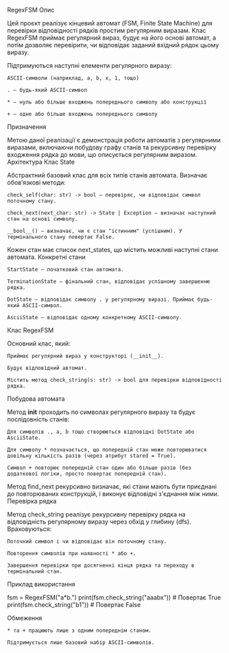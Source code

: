 RegexFSM
Опис

Цей проєкт реалізує кінцевий автомат (FSM, Finite State Machine) для перевірки відповідності рядків простим регулярним виразам. Клас RegexFSM приймає регулярний вираз, будує на його основі автомат, а потім дозволяє перевірити, чи відповідає заданий вхідний рядок цьому виразу.

Підтримуються наступні елементи регулярного виразу:

    ASCII-символи (наприклад, a, b, x, 1, тощо)

    . — будь-який ASCII-символ

    * — нуль або більше входжень попереднього символу або конструкції

    + — одне або більше входжень попереднього символу

Призначення

Метою даної реалізації є демонстрація роботи автоматів з регулярними виразами, включаючи побудову графу станів та рекурсивну перевірку входження рядка до мови, що описується регулярним виразом.
Архітектура
Клас State

Абстрактний базовий клас для всіх типів станів автомата. Визначає обов’язкові методи:

    check_self(char: str) -> bool — перевіряє, чи відповідає символ поточному стану.

    check_next(next_char: str) -> State | Exception — визначає наступний стан на основі символу.

    __bool__() — визначає, чи є стан "істинним" (успішним). У термінального стану повертає False.

Кожен стан має список next_states, що містить можливі наступні стани автомата.
Конкретні стани

    StartState — початковий стан автомата.

    TerminationState — фінальний стан, відповідає успішному завершенню рядка.

    DotState — відповідає символу . у регулярному виразі. Приймає будь-який ASCII-символ.

    AsciiState — відповідає одному конкретному ASCII-символу.

Клас RegexFSM

Основний клас, який:

    Приймає регулярний вираз у конструкторі (__init__).

    Будує відповідний автомат.

    Містить метод check_string(s: str) -> bool для перевірки відповідності рядка.

Побудова автомата

Метод __init__ проходить по символах регулярного виразу та будує послідовність станів:

    Для символів ., a, b тощо створюються відповідні DotState або AsciiState.

    Для символу * позначається, що попередній стан може повторюватися довільну кількість разів (через атрибут stared = True).

    Символ + повторює попередній стан один або більше разів (без додаткової логіки, просто повертає попередній стан).

Метод find_next рекурсивно визначає, які стани мають бути приєднані до повторюваних конструкцій, і виконує відповідні з'єднання між ними.
Перевірка рядка

Метод check_string реалізує рекурсивну перевірку рядка на відповідність регулярному виразу через обхід у глибину (dfs). Враховуються:

    Поточний символ і чи відповідає він поточному стану.

    Повторення символів при наявності * або +.

    Завершення перевірки при досягненні кінця рядка та переходу в термінальний стан.

Приклад використання

fsm = RegexFSM("a*b.")
print(fsm.check_string("aaabx"))  # Повертає True
print(fsm.check_string("b1"))    # Повертає False

Обмеження

    * та + працюють лише з одним попереднім станом.

    Підтримується лише базовий набір ASCII-символів.
